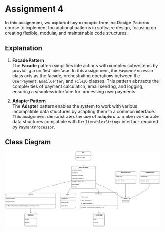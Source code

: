 # Assignment 4

In this assignment, we explored key concepts from the Design Patterns course to implement foundational patterns in software design, focusing on creating flexible, modular, and maintainable code structures.

## Explanation

1. **Facade Pattern**  
The **Facade** pattern simplifies interactions with complex subsystems by providing a unified interface. In this assignment, the `PaymentProcessor` class acts as the facade, orchestrating operations between the `UserPayment`, `EmailCenter`, and `FileIO` classes. This pattern abstracts the complexities of payment calculation, email sending, and logging, ensuring a seamless interface for processing user payments.

2. **Adapter Pattern**  
The **Adapter** pattern enables the system to work with various incompatible data structures by adapting them to a common interface. This assignment demonstrates the use of adapters to make non-iterable data structures compatible with the `Iterable<String>` interface required by `PaymentProcessor`.

## Class Diagram

![Class Diagram](ClassDiagram.png)